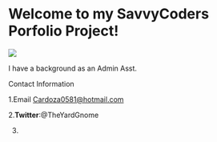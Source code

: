 <html>

# Welcome to my SavvyCoders Porfolio Project!

![](https://s3.amazonaws.com/cdn-origin-etr.akc.org/wp-content/uploads/2018/05/22224952/beagle-puppy-in-large-cushion-chair.jpg)

I have a background as an Admin Asst.

Contact Information

1.Email Cardoza0581@hotmail.com

2.**Twitter**:@TheYardGnome

3.


</html>


